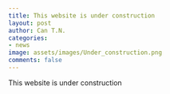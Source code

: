 ```yaml
---
title: This website is under construction
layout: post
author: Can T.N.
categories:
- news
image: assets/images/Under_construction.png
comments: false
---
```


This website is under construction

<br>
